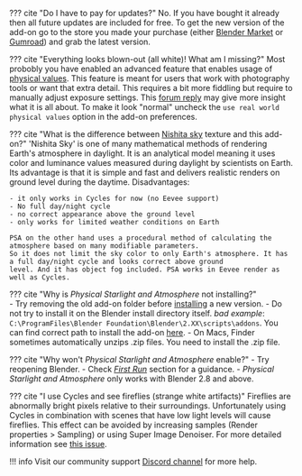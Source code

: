 ??? cite "Do I have to pay for updates?"
    No. If you have bought it already then all future updates are included for free. To get the new version
    of the add-on go to the store you made your purchase (either 
    [Blender Market](https://blendermarket.com/products/physical-starlight-and-atmosphere) or
    [Gumroad](https://gumroad.com/l/PSaA)) and grab the latest version.

??? cite "Everything looks blown-out (all white)! What am I missing?"
    Most probobly you have enabled an advanced feature that enables usage of [physical values](/psa/getting-started/#preferences). This feature is meant for users that work with photography tools or want that extra detail. This requires a bit more fiddling but require to manually adjust exposure settings. This [forum reply](https://blenderartists.org/t/physical-starlight-and-atmosphere-addon-for-2-9-v1-4-now-with-clouds/1185314/516) may give more insight what it is all about. To make it look "normal" uncheck the `use real world physical values` option in the add-on preferences.

??? cite "What is the difference between [Nishita sky](https://www.blender.org/download/releases/2-90/) texture and this add-on?"
    'Nishita Sky' is one of many mathematical methods of rendering Earth's atmosphere in daylight.
    It is an analytical model meaning it uses color and luminance values measured during daylight by scientists on Earth.
    Its advantage is that it is simple and fast and delivers realistic renders on ground level during the daytime.
    Disadvantages:

    - it only works in Cycles for now (no Eevee support)
    - No full day/night cycle
    - no correct appearance above the ground level
    - only works for limited weather conditions on Earth

    PSA on the other hand uses a procedural method of calculating the atmosphere based on many modifiable parameters.
    So it does not limit the sky color to only Earth's atmosphere. It has a full day/night cycle and looks correct above ground
    level. And it has object fog included. PSA works in Eevee render as well as Cycles.

??? cite "Why is _Physical Starlight and Atmosphere_ not installing?"      
    - Try removing the old add-on folder before [installing](/psa/getting-started/#installation) a new version.
    - Do not try to install it on the Blender install directory itself.
    *bad example*: `C:\ProgramFiles\Blender Foundation\Blender\2.XX\scripts\addons`. You can find correct path to install
    the add-on [here](/psa/updating).
    - On Macs, Finder sometimes automatically unzips .zip files. You need to install the .zip file.

??? cite "Why won't _Physical Starlight and Atmosphere_ enable?"
    - Try reopening Blender.
    - Check [_First Run_](/psa/getting-started/#first-run) section for a guidance. 
    - _Physical Starlight and Atmosphere_ only works with Blender 2.8 and above.

??? cite "I use Cycles and see fireflies (strange white artifacts)"
    Fireflies are abnormally bright pixels relative to their surroundings. Unfortunately using Cycles in combination with scenes that have low light levels will cause     fireflies. This effect can be avoided by increasing samples (Render properties > Sampling) or using Super Image Denoiser. For more detailed information see [this       issue](https://github.com/PhysicalAddons/physical-starlight-and-atmosphere/issues/22).


!!! info 
    Visit our community support [Discord channel](https://discord.com/invite/wvzPVzj9Vr) for more help.
    
